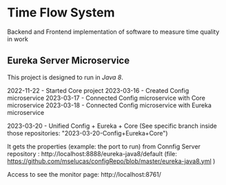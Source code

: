 # Time Flow System 
Backend and Frontend implementation of software to measure time quality in work

## Eureka Server Microservice
This project is designed to run in *Java 8*.

2022-11-22 - Started Core project
2023-03-16 - Created Config microservice
2023-03-17 - Connected Config microservice with Core microservice
2023-03-18 - Connected Config microservice with Eureka microservice

2023-03-20 - Unified Config + Eureka + Core  (See specific branch inside those repositories: "2023-03-20-Config+Eureka+Core")

It gets the properties (example: the port to run) from Connfig Server repository
:
http://localhost:8888/eureka-java8/default
(file: https://github.com/mselucas/configRepo/blob/master/eureka-java8.yml )

Access to see the monitor page:
http://localhost:8761/

